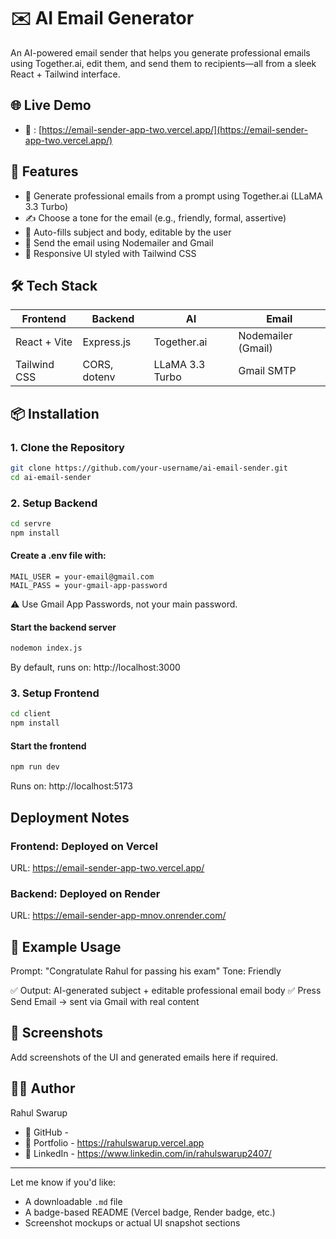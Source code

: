 # ✉️ AI Email Generator

An AI-powered email sender that helps you generate professional emails using Together.ai, edit them, and send them to recipients—all from a sleek React + Tailwind interface.

## 🌐 Live Demo

- 🔗 : [https://email-sender-app-two.vercel.app/](https://email-sender-app-two.vercel.app/)

## 🚀 Features

- 🤖 Generate professional emails from a prompt using Together.ai (LLaMA 3.3 Turbo)
- ✍️ Choose a tone for the email (e.g., friendly, formal, assertive)
- 📝 Auto-fills subject and body, editable by the user
- 📧 Send the email using Nodemailer and Gmail
- 🎨 Responsive UI styled with Tailwind CSS

## 🛠 Tech Stack

| Frontend     | Backend      | AI              | Email              |
| ------------ | ------------ | --------------- | ------------------ |
| React + Vite | Express.js   | Together.ai     | Nodemailer (Gmail) |
| Tailwind CSS | CORS, dotenv | LLaMA 3.3 Turbo | Gmail SMTP         |

## 📦 Installation

### 1. Clone the Repository

```bash
git clone https://github.com/your-username/ai-email-sender.git
cd ai-email-sender
```

### 2. Setup Backend

```bash
cd servre
npm install
```

#### Create a .env file with:

```.env
MAIL_USER = your-email@gmail.com
MAIL_PASS = your-gmail-app-password
```

⚠️ Use Gmail App Passwords, not your main password.

#### Start the backend server

```bash
nodemon index.js
```

By default, runs on: http://localhost:3000

### 3. Setup Frontend

```bash
cd client
npm install
```

#### Start the frontend

```bash
npm run dev
```

Runs on: http://localhost:5173

## Deployment Notes

### Frontend: Deployed on Vercel

URL: https://email-sender-app-two.vercel.app/

### Backend: Deployed on Render

URL: https://email-sender-app-mnov.onrender.com/

## 🧠 Example Usage

Prompt: "Congratulate Rahul for passing his exam"
Tone: Friendly

✅ Output: AI-generated subject + editable professional email body
✅ Press Send Email → sent via Gmail with real content

## 📸 Screenshots

Add screenshots of the UI and generated emails here if required.

## 🙋‍♂️ Author

Rahul Swarup

- 🔗 GitHub -
- 🔗 Portfolio - https://rahulswarup.vercel.app
- 🔗 LinkedIn - https://www.linkedin.com/in/rahulswarup2407/

---

Let me know if you'd like:

- A downloadable `.md` file
- A badge-based README (Vercel badge, Render badge, etc.)
- Screenshot mockups or actual UI snapshot sections
